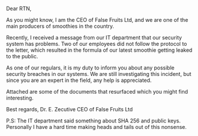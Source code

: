Dear RTN,

As you might know, I am the CEO of False Fruits Ltd, and we are one of the main producers of smoothies in the country.

Recently, I received a message from our IT department that our security system has problems. Two of our employees did not follow the protocol to the letter, which resulted in the formula of our latest smoothie getting leaked to the public.

As one of our regulars, it is my duty to inform you about any possible security breaches in our systems. We are still investigating this incident, but since you are an expert in the field, any help is appreciated. 

Attached are some of the documents that resurfaced which you might find interesting.

Best regards,
Dr. E. Zecutive
CEO of False Fruits Ltd

P.S: The IT department said something about SHA 256 and public keys. Personally I have a hard time making heads and tails out of this nonsense.
